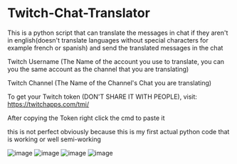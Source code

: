# Twitch-Chat-Translator
This is a python script that can translate the messages in chat if they aren't in english(doesn't translate languages without special characters for example french or spanish) and send the translated messages in the chat 

Twitch Username (The Name of the account you use to translate, you can you the same account as the channel that  you are translating)

Twitch Channel (The Name of the Channel's Chat you are translating)

To get your Twitch token (DON'T SHARE IT WITH PEOPLE), visit: https://twitchapps.com/tmi/

After copying the Token right click the cmd to paste it

this is not perfect obviously because this is my first actual python code that is working or well semi-working

![image](https://github.com/Kyubugai/Twitch-Chat-Translator/assets/142949190/b3c626b9-d21f-4959-ab69-1e4a03084bfd)
![image](https://github.com/Kyubugai/Twitch-Chat-Translator/assets/142949190/4b352b8b-f52f-4d60-928f-5b4ec6a96bd1)
![image](https://github.com/Kyubugai/Twitch-Chat-Translator/assets/142949190/21a945d0-9830-4ce3-a70c-b972e081c0bd)
![image](https://github.com/Kyubugai/Twitch-Chat-Translator/assets/142949190/aef5af20-76e6-469f-bade-0d8f8d2f766d)
